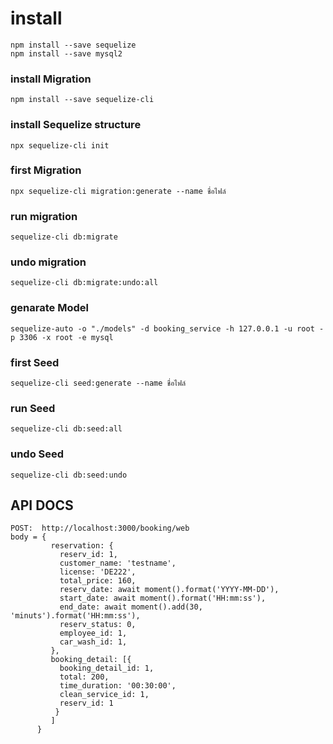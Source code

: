 # install
```
npm install --save sequelize
npm install --save mysql2
```
### install Migration
```npm install --save sequelize-cli```
### install Sequelize structure
```npx sequelize-cli init```
### first Migration
```npx sequelize-cli migration:generate --name ชื่อไฟล์```
### run migration
```sequelize-cli db:migrate```
### undo migration
```sequelize-cli db:migrate:undo:all```
### genarate Model
```sequelize-auto -o "./models" -d booking_service -h 127.0.0.1 -u root -p 3306 -x root -e mysql```
### first Seed
```sequelize-cli seed:generate --name ชื่อไฟล์```
### run Seed
```sequelize-cli db:seed:all```
### undo Seed
```sequelize-cli db:seed:undo```

## API DOCS
```
POST:  http://localhost:3000/booking/web
body = {
         reservation: {
           reserv_id: 1,
           customer_name: 'testname',
           license: 'DE222',
           total_price: 160,
           reserv_date: await moment().format('YYYY-MM-DD'),
           start_date: await moment().format('HH:mm:ss'),
           end_date: await moment().add(30, 'minuts').format('HH:mm:ss'),
           reserv_status: 0,
           employee_id: 1,
           car_wash_id: 1,
         },
         booking_detail: [{
           booking_detail_id: 1,
           total: 200,
           time_duration: '00:30:00',
           clean_service_id: 1,
           reserv_id: 1
          }
         ]
      }

```
